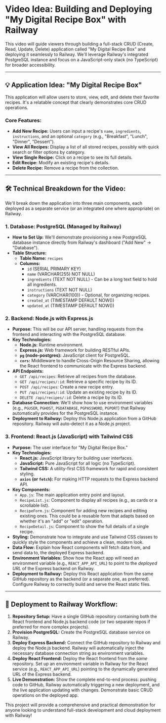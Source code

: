 # Video Idea: Building and Deploying "My Digital Recipe Box" with Railway

This video will guide viewers through building a full-stack CRUD (Create, Read, Update, Delete) application called "My Digital Recipe Box" and deploying it seamlessly to Railway. We'll leverage Railway's integrated PostgreSQL instance and focus on a JavaScript-only stack (no TypeScript) for broader accessibility.

---

## 💡 Application Idea: "My Digital Recipe Box"

This application will allow users to store, view, edit, and delete their favorite recipes. It's a relatable concept that clearly demonstrates core CRUD operations.

### Core Features:

* **Add New Recipe:** Users can input a recipe's `name`, `ingredients`, `instructions`, and an optional `category` (e.g., "Breakfast", "Lunch", "Dinner", "Dessert").
* **View All Recipes:** Display a list of all stored recipes, possibly with quick search or filter options by category.
* **View Single Recipe:** Click on a recipe to see its full details.
* **Edit Recipe:** Modify an existing recipe's details.
* **Delete Recipe:** Remove a recipe from the collection.

---

## 🛠️ Technical Breakdown for the Video:

We'll break down the application into three main components, each deployed as a separate service (or an integrated one where appropriate) on Railway.

### 1. Database: PostgreSQL (Managed by Railway)

* **How to Set Up:** We'll demonstrate provisioning a new PostgreSQL database instance directly from Railway's dashboard ("Add New" -> "Database").
* **Table Structure:**
    * **Table Name:** `recipes`
    * **Columns:**
        * `id` (SERIAL PRIMARY KEY)
        * `name` (VARCHAR(255) NOT NULL)
        * `ingredients` (TEXT NOT NULL) - Can be a long text field to hold all ingredients.
        * `instructions` (TEXT NOT NULL)
        * `category` (VARCHAR(100)) - Optional, for organizing recipes.
        * `created_at` (TIMESTAMP DEFAULT NOW())
        * `updated_at` (TIMESTAMP DEFAULT NOW())

### 2. Backend: Node.js with Express.js

* **Purpose:** This will be our API server, handling requests from the frontend and interacting with the PostgreSQL database.
* **Key Technologies:**
    * **Node.js:** Runtime environment.
    * **Express.js:** Web framework for building RESTful APIs.
    * **`pg` (node-postgres):** JavaScript client for PostgreSQL.
    * **`cors`:** Middleware to handle Cross-Origin Resource Sharing, allowing the React frontend to communicate with the Express backend.
* **API Endpoints:**
    * `GET /api/recipes`: Retrieve all recipes from the database.
    * `GET /api/recipes/:id`: Retrieve a specific recipe by its ID.
    * `POST /api/recipes`: Create a new recipe entry.
    * `PUT /api/recipes/:id`: Update an existing recipe by its ID.
    * `DELETE /api/recipes/:id`: Delete a recipe by its ID.
* **Database Connection:** We'll show how to use environment variables (e.g., `PGUSER`, `PGHOST`, `PGDATABASE`, `PGPASSWORD`, `PGPORT`) that Railway automatically provides for the PostgreSQL instance.
* **Deployment to Railway:** Deploy this Node.js application from a GitHub repository. Railway will auto-detect it as a Node.js project.

### 3. Frontend: React.js (JavaScript) with Tailwind CSS

* **Purpose:** The user interface for "My Digital Recipe Box."
* **Key Technologies:**
    * **React.js:** JavaScript library for building user interfaces.
    * **JavaScript:** Pure JavaScript for all logic (no TypeScript).
    * **Tailwind CSS:** A utility-first CSS framework for rapid and consistent styling.
    * **`axios` (or `fetch`):** For making HTTP requests to the Express backend API.
* **Key Components:**
    * `App.js`: The main application entry point and layout.
    * `RecipeList.js`: Component to display all recipes (e.g., as cards or a scrollable list).
    * `RecipeForm.js`: Component for adding new recipes and editing existing ones. This could be a reusable form that adapts based on whether it's an "add" or "edit" operation.
    * `RecipeDetail.js`: Component to show the full details of a single recipe.
* **Styling:** Demonstrate how to integrate and use Tailwind CSS classes to quickly style the components and achieve a clean, modern look.
* **Data Flow:** Explain how React components will fetch data from, and send data to, the deployed Express backend.
* **Environment Variables:** Show how the React app will need an environment variable (e.g., `REACT_APP_API_URL`) to point to the *deployed URL* of the Express backend on Railway.
* **Deployment to Railway:** Deploy this React application from the same GitHub repository as the backend (or a separate one, as preferred). Configure Railway to correctly build and serve the React static files.

---

## 🚀 Deployment to Railway Workflow:

1.  **Repository Setup:** Have a single GitHub repository containing both the React frontend and Node.js backend code (or two separate repos if preferred for more complex projects).
2.  **Provision PostgreSQL:** Create the PostgreSQL database service on Railway.
3.  **Deploy Express Backend:** Connect the GitHub repository to Railway and deploy the Node.js backend. Railway will automatically inject the necessary database connection string as environment variables.
4.  **Deploy React Frontend:** Deploy the React frontend from the *same* repository. Set up an environment variable in Railway for the React service (e.g., `REACT_APP_API_URL`) pointing to the dynamically generated URL of the Express backend.
5.  **Live Demonstration:** Show the complete end-to-end process: pushing code to GitHub, Railway automatically triggering a new deployment, and the live application updating with changes. Demonstrate basic CRUD operations on the deployed app.

This project will provide a comprehensive and practical demonstration for anyone looking to understand full-stack development and cloud deployment with Railway!


